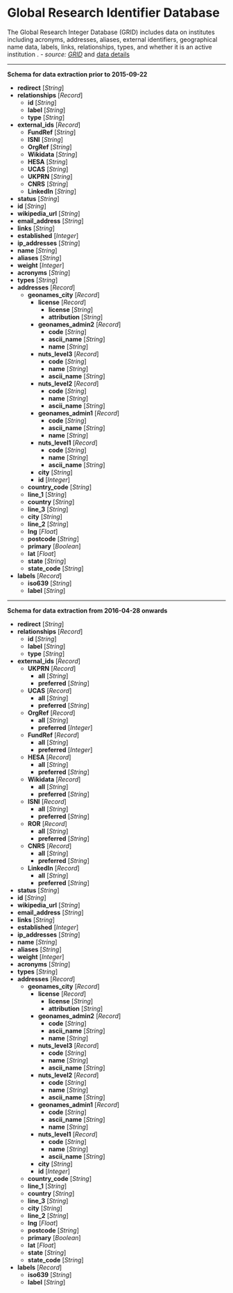 # Global Research Identifier Database

The Global Research Integer Database (GRID) includes data on institutes including acronyms, 
addresses, aliases, external identifiers, geographical name data, labels, links, 
relationships, types, and whether it is an active institution
. _- source: [GRID](https://www.grid.ac/)_ 
and [data details](https://www.grid.ac/format)

---

**Schema for data extraction prior to 2015-09-22**

+ **redirect** [*String*]
+ **relationships** [*Record*]
    + **id** [*String*]
    + **label** [*String*]
    + **type** [*String*]
+ **external_ids** [*Record*]
    + **FundRef** [*String*]
    + **ISNI** [*String*]
    + **OrgRef** [*String*]
    + **Wikidata** [*String*]
    + **HESA** [*String*]
    + **UCAS** [*String*]
    + **UKPRN** [*String*]
    + **CNRS** [*String*]
    + **LinkedIn** [*String*]
+ **status** [*String*]
+ **id** [*String*]
+ **wikipedia_url** [*String*]
+ **email_address** [*String*]
+ **links** [*String*]
+ **established** [*Integer*]
+ **ip_addresses** [*String*]
+ **name** [*String*]
+ **aliases** [*String*]
+ **weight** [*Integer*]
+ **acronyms** [*String*]
+ **types** [*String*]
+ **addresses** [*Record*]
    + **geonames_city** [*Record*]
        + **license** [*Record*]
            + **license** [*String*]
            + **attribution** [*String*]
        + **geonames_admin2** [*Record*]
            + **code** [*String*]
            + **ascii_name** [*String*]
            + **name** [*String*]
        + **nuts_level3** [*Record*]
            + **code** [*String*]
            + **name** [*String*]
            + **ascii_name** [*String*]
        + **nuts_level2** [*Record*]
            + **code** [*String*]
            + **name** [*String*]
            + **ascii_name** [*String*]
        + **geonames_admin1** [*Record*]
            + **code** [*String*]
            + **ascii_name** [*String*]
            + **name** [*String*]
        + **nuts_level1** [*Record*]
            + **code** [*String*]
            + **name** [*String*]
            + **ascii_name** [*String*]
        + **city** [*String*]
        + **id** [*Integer*]
    + **country_code** [*String*]
    + **line_1** [*String*]
    + **country** [*String*]
    + **line_3** [*String*]
    + **city** [*String*]
    + **line_2** [*String*]
    + **lng** [*Float*]
    + **postcode** [*String*]
    + **primary** [*Boolean*]
    + **lat** [*Float*]
    + **state** [*String*]
    + **state_code** [*String*]
+ **labels** [*Record*]
    + **iso639** [*String*]
    + **label** [*String*]

---

**Schema for data extraction from 2016-04-28 onwards**

+ **redirect** [*String*]
+ **relationships** [*Record*]
    + **id** [*String*]
    + **label** [*String*]
    + **type** [*String*]
+ **external_ids** [*Record*]
    + **UKPRN** [*Record*]
        + **all** [*String*]
        + **preferred** [*String*]
    + **UCAS** [*Record*]
        + **all** [*String*]
        + **preferred** [*String*]
    + **OrgRef** [*Record*]
        + **all** [*String*]
        + **preferred** [*Integer*]
    + **FundRef** [*Record*]
        + **all** [*String*]
        + **preferred** [*Integer*]
    + **HESA** [*Record*]
        + **all** [*String*]
        + **preferred** [*String*]
    + **Wikidata** [*Record*]
        + **all** [*String*]
        + **preferred** [*String*]
    + **ISNI** [*Record*]
        + **all** [*String*]
        + **preferred** [*String*]
    + **ROR** [*Record*]
        + **all** [*String*]
        + **preferred** [*String*]
    + **CNRS** [*Record*]
        + **all** [*String*]
        + **preferred** [*String*]
    + **LinkedIn** [*Record*]
        + **all** [*String*]
        + **preferred** [*String*]
+ **status** [*String*]
+ **id** [*String*]
+ **wikipedia_url** [*String*]
+ **email_address** [*String*]
+ **links** [*String*]
+ **established** [*Integer*]
+ **ip_addresses** [*String*]
+ **name** [*String*]
+ **aliases** [*String*]
+ **weight** [*Integer*]
+ **acronyms** [*String*]
+ **types** [*String*]
+ **addresses** [*Record*]
    + **geonames_city** [*Record*]
        + **license** [*Record*]
            + **license** [*String*]
            + **attribution** [*String*]
        + **geonames_admin2** [*Record*]
            + **code** [*String*]
            + **ascii_name** [*String*]
            + **name** [*String*]
        + **nuts_level3** [*Record*]
            + **code** [*String*]
            + **name** [*String*]
            + **ascii_name** [*String*]
        + **nuts_level2** [*Record*]
            + **code** [*String*]
            + **name** [*String*]
            + **ascii_name** [*String*]
        + **geonames_admin1** [*Record*]
            + **code** [*String*]
            + **ascii_name** [*String*]
            + **name** [*String*]
        + **nuts_level1** [*Record*]
            + **code** [*String*]
            + **name** [*String*]
            + **ascii_name** [*String*]
        + **city** [*String*]
        + **id** [*Integer*]
    + **country_code** [*String*]
    + **line_1** [*String*]
    + **country** [*String*]
    + **line_3** [*String*]
    + **city** [*String*]
    + **line_2** [*String*]
    + **lng** [*Float*]
    + **postcode** [*String*]
    + **primary** [*Boolean*]
    + **lat** [*Float*]
    + **state** [*String*]
    + **state_code** [*String*]
+ **labels** [*Record*]
    + **iso639** [*String*]
    + **label** [*String*]


